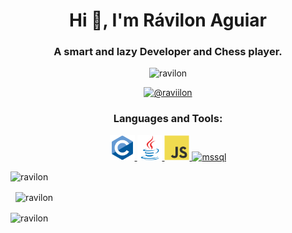 <h1 align="center">Hi 👋, I'm Rávilon Aguiar</h1>
  <h3 align="center">A smart and lazy Developer and Chess player.</h3>
    <p align="center"> 
      <img src="https://komarev.com/ghpvc/?username=ravilon&label=Profile%20views&color=0e75b6&style=flat" alt="ravilon" /> 
    </p>
    <p align="center"> 
      <a href="https://twitter.com/@raviilon" target="blank"> 
        <img src="https://img.shields.io/twitter/follow/@raviilon?logo=twitter&style=for-the-badge" alt="@raviilon" /> 
      </a> 
    </p>
  <h3 align="center">Languages and Tools:</h3>
    <p align="center" justify="center"> 
      <a href="https://www.cprogramming.com/" target="_blank" rel="noreferrer"> 
          <img src="https://raw.githubusercontent.com/devicons/devicon/master/icons/c/c-original.svg" alt="c" width="40" height="40"/> 
      </a> 
      <a href="https://www.java.com" target="_blank" rel="noreferrer"> 
        <img src="https://raw.githubusercontent.com/devicons/devicon/master/icons/java/java-original.svg" alt="java" width="40" height="40"/> 
      </a> 
      <a href="https://developer.mozilla.org/en-US/docs/Web/JavaScript" target="_blank" rel="noreferrer"> 
        <img src="https://raw.githubusercontent.com/devicons/devicon/master/icons/javascript/javascript-original.svg" alt="javascript" width="40" height="40"/> 
      </a> 
      <a href="https://www.microsoft.com/en-us/sql-server" target="_blank" rel="noreferrer"> 
        <img src="https://www.svgrepo.com/show/303229/microsoft-sql-server-logo.svg" alt="mssql" width="40" height="40"/> 
      </a> 
      <a href="https://www.oracle.com/" target="_blank" rel="noreferrer"> </a> 
    </p>
    <p>
      <img align="center" src="https://github-readme-stats.vercel.app/api/top-langs?username=ravilon&show_icons=true&locale=en&layout=compact" alt="ravilon" />
    </p>
    <p>&nbsp;
      <img align="center" src="https://github-readme-stats.vercel.app/api?username=ravilon&show_icons=true&locale=en" alt="ravilon" />
    </p>
    <p>
      <img align="center" src="https://github-readme-streak-stats.herokuapp.com/?user=ravilon&" alt="ravilon" />
    </p> 
